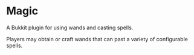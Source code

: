 # Magic

A Bukkit plugin for using wands and casting spells.

Players may obtain or craft wands that can past a variety of configurable spells.
